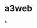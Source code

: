 # a3web
<!-- This is a test change to see if this works  hopefully it does-->
<!-- Hello -Breanne>
<!-- Hello -Adineh>
<!---------------
- Creator: Regan
- Date: November 18

Check mic check 12 12
----------------------- -->
<!-----
Hopefully this works Regan --->>